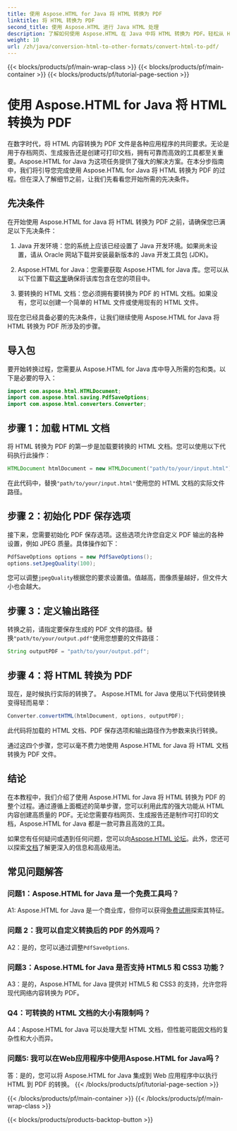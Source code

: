 ```yaml
---
title: 使用 Aspose.HTML for Java 将 HTML 转换为 PDF
linktitle: 将 HTML 转换为 PDF
second_title: 使用 Aspose.HTML 进行 Java HTML 处理
description: 了解如何使用 Aspose.HTML 在 Java 中将 HTML 转换为 PDF。轻松从 HTML 内容创建高质量的 PDF。
weight: 10
url: /zh/java/conversion-html-to-other-formats/convert-html-to-pdf/
---
```


{{< blocks/products/pf/main-wrap-class >}}
{{< blocks/products/pf/main-container >}}
{{< blocks/products/pf/tutorial-page-section >}}

# 使用 Aspose.HTML for Java 将 HTML 转换为 PDF

在数字时代，将 HTML 内容转换为 PDF 文件是各种应用程序的共同要求。无论是用于存档网页、生成报告还是创建可打印文档，拥有可靠而高效的工具都至关重要。Aspose.HTML for Java 为这项任务提供了强大的解决方案。在本分步指南中，我们将引导您完成使用 Aspose.HTML for Java 将 HTML 转换为 PDF 的过程。但在深入了解细节之前，让我们先看看您开始所需的先决条件。

## 先决条件

在开始使用 Aspose.HTML for Java 将 HTML 转换为 PDF 之前，请确保您已满足以下先决条件：

1. Java 开发环境：您的系统上应该已经设置了 Java 开发环境。如果尚未设置，请从 Oracle 网站下载并安装最新版本的 Java 开发工具包 (JDK)。

2.  Aspose.HTML for Java：您需要获取 Aspose.HTML for Java 库。您可以从以下位置下载[这里](https://releases.aspose.com/html/java/)确保将该库包含在您的项目中。

3. 要转换的 HTML 文档：您必须拥有要转换为 PDF 的 HTML 文档。如果没有，您可以创建一个简单的 HTML 文件或使用现有的 HTML 文件。

现在您已经具备必要的先决条件，让我们继续使用 Aspose.HTML for Java 将 HTML 转换为 PDF 所涉及的步骤。

## 导入包

要开始转换过程，您需要从 Aspose.HTML for Java 库中导入所需的包和类。以下是必要的导入：

```java
import com.aspose.html.HTMLDocument;
import com.aspose.html.saving.PdfSaveOptions;
import com.aspose.html.converters.Converter;
```

## 步骤 1：加载 HTML 文档

将 HTML 转换为 PDF 的第一步是加载要转换的 HTML 文档。您可以使用以下代码执行此操作：

```java
HTMLDocument htmlDocument = new HTMLDocument("path/to/your/input.html");
```

在此代码中，替换`"path/to/your/input.html"`使用您的 HTML 文档的实际文件路径。

## 步骤 2：初始化 PDF 保存选项

接下来，您需要初始化 PDF 保存选项。这些选项允许您自定义 PDF 输出的各种设置，例如 JPEG 质量。具体操作如下：

```java
PdfSaveOptions options = new PdfSaveOptions();
options.setJpegQuality(100);
```

您可以调整`jpegQuality`根据您的要求设置值。值越高，图像质量越好，但文件大小也会越大。

## 步骤 3：定义输出路径

转换之前，请指定要保存生成的 PDF 文件的路径。替换`"path/to/your/output.pdf"`使用您想要的文件路径：

```java
String outputPDF = "path/to/your/output.pdf";
```

## 步骤 4：将 HTML 转换为 PDF

现在，是时候执行实际的转换了。 Aspose.HTML for Java 使用以下代码使转换变得轻而易举：

```java
Converter.convertHTML(htmlDocument, options, outputPDF);
```

此代码将加载的 HTML 文档、PDF 保存选项和输出路径作为参数来执行转换。

通过这四个步骤，您可以毫不费力地使用 Aspose.HTML for Java 将 HTML 文档转换为 PDF 文件。

## 结论

在本教程中，我们介绍了使用 Aspose.HTML for Java 将 HTML 转换为 PDF 的整个过程。通过遵循上面概述的简单步骤，您可以利用此库的强大功能从 HTML 内容创建高质量的 PDF。无论您需要存档网页、生成报告还是制作可打印的文档，Aspose.HTML for Java 都是一款可靠且高效的工具。

如果您有任何疑问或遇到任何问题，您可以向[Aspose.HTML 论坛](https://forum.aspose.com/)。此外，您还可以探索[文档](https://reference.aspose.com/html/java/)了解更深入的信息和高级用法。

## 常见问题解答

### 问题1：Aspose.HTML for Java 是一个免费工具吗？
   
 A1: Aspose.HTML for Java 是一个商业库，但你可以获得[免费试用](https://releases.aspose.com/)探索其特征。

### 问题 2：我可以自定义转换后的 PDF 的外观吗？

 A2：是的，您可以通过调整`PdfSaveOptions`.

### 问题3：Aspose.HTML for Java 是否支持 HTML5 和 CSS3 功能？

A3：是的，Aspose.HTML for Java 提供对 HTML5 和 CSS3 的支持，允许您将现代网络内容转换为 PDF。

### Q4：可转换的 HTML 文档的大小有限制吗？

A4：Aspose.HTML for Java 可以处理大型 HTML 文档，但性能可能因文档的复杂性和大小而异。

### 问题5: 我可以在Web应用程序中使用Aspose.HTML for Java吗？

答：是的，您可以将 Aspose.HTML for Java 集成到 Web 应用程序中以执行 HTML 到 PDF 的转换。
{{< /blocks/products/pf/tutorial-page-section >}}

{{< /blocks/products/pf/main-container >}}
{{< /blocks/products/pf/main-wrap-class >}}

{{< blocks/products/products-backtop-button >}}
